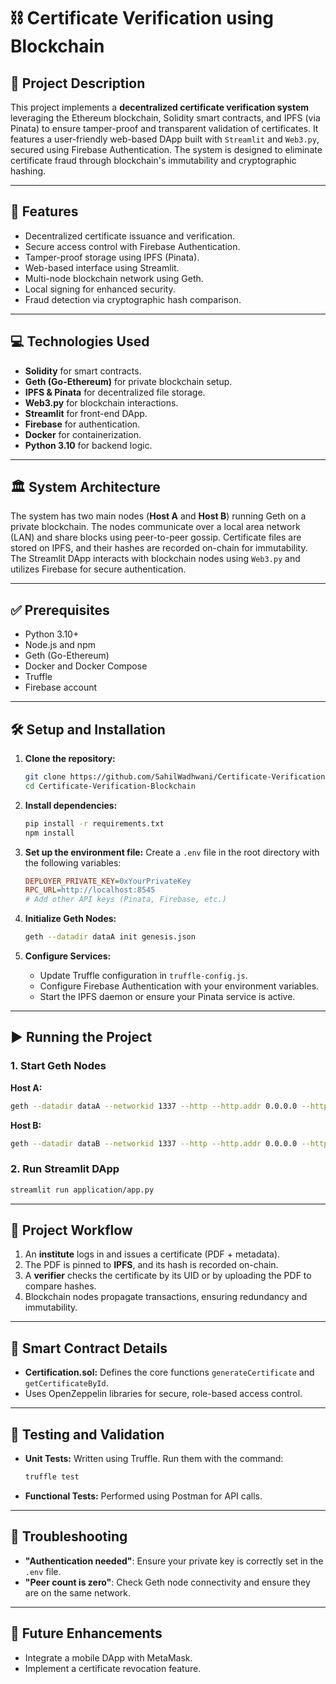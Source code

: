 # ⛓️ Certificate Verification using Blockchain

## 📝 Project Description

This project implements a **decentralized certificate verification system** leveraging the Ethereum blockchain, Solidity smart contracts, and IPFS (via Pinata) to ensure tamper-proof and transparent validation of certificates. It features a user-friendly web-based DApp built with `Streamlit` and `Web3.py`, secured using Firebase Authentication. The system is designed to eliminate certificate fraud through blockchain's immutability and cryptographic hashing.

-----

## 🚀 Features

  * Decentralized certificate issuance and verification.
  * Secure access control with Firebase Authentication.
  * Tamper-proof storage using IPFS (Pinata).
  * Web-based interface using Streamlit.
  * Multi-node blockchain network using Geth.
  * Local signing for enhanced security.
  * Fraud detection via cryptographic hash comparison.

-----

## 💻 Technologies Used

  * **Solidity** for smart contracts.
  * **Geth (Go-Ethereum)** for private blockchain setup.
  * **IPFS & Pinata** for decentralized file storage.
  * **Web3.py** for blockchain interactions.
  * **Streamlit** for front-end DApp.
  * **Firebase** for authentication.
  * **Docker** for containerization.
  * **Python 3.10** for backend logic.

-----

## 🏛️ System Architecture

The system has two main nodes (**Host A** and **Host B**) running Geth on a private blockchain. The nodes communicate over a local area network (LAN) and share blocks using peer-to-peer gossip. Certificate files are stored on IPFS, and their hashes are recorded on-chain for immutability. The Streamlit DApp interacts with blockchain nodes using `Web3.py` and utilizes Firebase for secure authentication.

-----

## ✅ Prerequisites

  * Python 3.10+
  * Node.js and npm
  * Geth (Go-Ethereum)
  * Docker and Docker Compose
  * Truffle
  * Firebase account

-----

## 🛠️ Setup and Installation

1.  **Clone the repository:**

    ```bash
    git clone https://github.com/SahilWadhwani/Certificate-Verification-using-Blockchain.git
    cd Certificate-Verification-Blockchain
    ```

2.  **Install dependencies:**

    ```bash
    pip install -r requirements.txt
    npm install
    ```

3.  **Set up the environment file:** Create a `.env` file in the root directory with the following variables:

    ```ini
    DEPLOYER_PRIVATE_KEY=0xYourPrivateKey
    RPC_URL=http://localhost:8545
    # Add other API keys (Pinata, Firebase, etc.)
    ```

4.  **Initialize Geth Nodes:**

    ```bash
    geth --datadir dataA init genesis.json
    ```

5.  **Configure Services:**

      * Update Truffle configuration in `truffle-config.js`.
      * Configure Firebase Authentication with your environment variables.
      * Start the IPFS daemon or ensure your Pinata service is active.

-----

## ▶️ Running the Project

### 1\. Start Geth Nodes

**Host A:**

```bash
geth --datadir dataA --networkid 1337 --http --http.addr 0.0.0.0 --http.port 8545 --http.api "eth,net,web3" --port 30303 --mine --miner.threads 1 console
```

**Host B:**

```bash
geth --datadir dataB --networkid 1337 --http --http.addr 0.0.0.0 --http.port 8545 --http.api "eth,net,web3" --port 30304 --mine console
```

### 2\. Run Streamlit DApp

```bash
streamlit run application/app.py
```

-----

## 🔄 Project Workflow

1.  An **institute** logs in and issues a certificate (PDF + metadata).
2.  The PDF is pinned to **IPFS**, and its hash is recorded on-chain.
3.  A **verifier** checks the certificate by its UID or by uploading the PDF to compare hashes.
4.  Blockchain nodes propagate transactions, ensuring redundancy and immutability.

-----

## 📜 Smart Contract Details

  * **Certification.sol:** Defines the core functions `generateCertificate` and `getCertificateById`.
  * Uses OpenZeppelin libraries for secure, role-based access control.

-----

## 🧪 Testing and Validation

  * **Unit Tests:** Written using Truffle. Run them with the command:
    ```bash
    truffle test
    ```
  * **Functional Tests:** Performed using Postman for API calls.

-----

## 🤯 Troubleshooting

  * **"Authentication needed"**: Ensure your private key is correctly set in the `.env` file.
  * **"Peer count is zero"**: Check Geth node connectivity and ensure they are on the same network.

-----

## 🔮 Future Enhancements

  * Integrate a mobile DApp with MetaMask.
  * Implement a certificate revocation feature.
